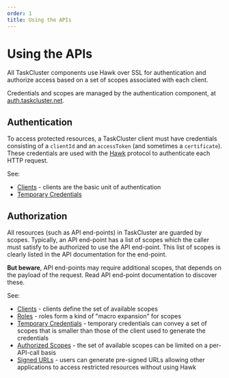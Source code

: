 ```yaml
---
order: 1
title: Using the APIs
---
```


Using the APIs
==============

All TaskCluster components use Hawk over SSL for authentication and
authorize access based on a set of scopes associated with each client.

Credentials and scopes are managed by the authentication component, at
[auth.taskcluster.net](http://auth.taskcluster.net).

Authentication
--------------

To access protected resources, a TaskCluster client must have credentials
consisting of a `clientId` and an `accessToken` (and sometimes a
`certificate`).  These credentials are used with the
[Hawk](https://github.com/hueniverse/hawk) protocol to authenticate each HTTP
request.

See:

 * [Clients](clients/) - clients are the basic unit of authentication
 * [Temporary Credentials](temporary-credentials/)

Authorization
-------------

All resources (such as API end-points) in TaskCluster are guarded by scopes.
Typically, an API end-point has a list of scopes which the caller must satisfy
to be authorized to use the API end-point. This list of scopes is clearly
listed in the API documentation for the end-point.

**But beware**, API end-points may require additional scopes, that depends on
the payload of the request. Read API end-point documentation to discover
these.

See:

 * [Clients](clients/) - clients define the set of available scopes
 * [Roles](roles/) - roles form a kind of "macro expansion" for scopes
 * [Temporary Credentials](temporary-credentials/) - temporary credentials can convey a set of scopes that is smaller than those of the client used to generate the credentials
 * [Authorized Scopes](authorized-scopes/) - the set of available scopes can be limited on a per-API-call basis
 * [Signed URLs](signed-urls/) - users can generate pre-signed URLs allowing other applications to access restricted resources without using Hawk
